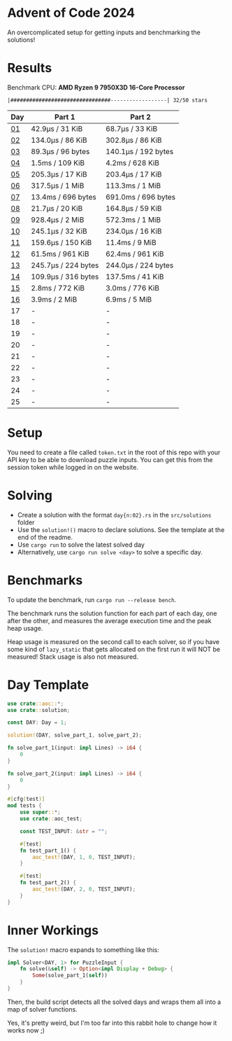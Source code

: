# Advent of Code 2024

An overcomplicated setup for getting inputs and benchmarking the solutions!

# Results

<!---BENCH_START--->

Benchmark CPU: **AMD Ryzen 9 7950X3D 16-Core Processor**

`|################################------------------| 32/50 stars`

| Day                          | Part 1              | Part 2              |
|------------------------------|---------------------|---------------------|
| [01](src/solutions/day01.rs) | 42.9µs / 31 KiB     | 68.7µs / 33 KiB     |
| [02](src/solutions/day02.rs) | 134.0µs / 86 KiB    | 302.8µs / 86 KiB    |
| [03](src/solutions/day03.rs) | 89.3µs / 96 bytes   | 140.1µs / 192 bytes |
| [04](src/solutions/day04.rs) | 1.5ms / 109 KiB     | 4.2ms / 628 KiB     |
| [05](src/solutions/day05.rs) | 205.3µs / 17 KiB    | 203.4µs / 17 KiB    |
| [06](src/solutions/day06.rs) | 317.5µs / 1 MiB     | 113.3ms / 1 MiB     |
| [07](src/solutions/day07.rs) | 13.4ms / 696 bytes  | 691.0ms / 696 bytes |
| [08](src/solutions/day08.rs) | 21.7µs / 20 KiB     | 164.8µs / 59 KiB    |
| [09](src/solutions/day09.rs) | 928.4µs / 2 MiB     | 572.3ms / 1 MiB     |
| [10](src/solutions/day10.rs) | 245.1µs / 32 KiB    | 234.0µs / 16 KiB    |
| [11](src/solutions/day11.rs) | 159.6µs / 150 KiB   | 11.4ms / 9 MiB      |
| [12](src/solutions/day12.rs) | 61.5ms / 961 KiB    | 62.4ms / 961 KiB    |
| [13](src/solutions/day13.rs) | 245.7µs / 224 bytes | 244.0µs / 224 bytes |
| [14](src/solutions/day14.rs) | 109.9µs / 316 bytes | 137.5ms / 41 KiB    |
| [15](src/solutions/day15.rs) | 2.8ms / 772 KiB     | 3.0ms / 776 KiB     |
| [16](src/solutions/day16.rs) | 3.9ms / 2 MiB       | 6.9ms / 5 MiB       |
| 17                           | -                   | -                   |
| 18                           | -                   | -                   |
| 19                           | -                   | -                   |
| 20                           | -                   | -                   |
| 21                           | -                   | -                   |
| 22                           | -                   | -                   |
| 23                           | -                   | -                   |
| 24                           | -                   | -                   |
| 25                           | -                   | -                   |

<!---BENCH_END--->

# Setup

You need to create a file called `token.txt` in the root of this repo with your API key to be able to download
puzzle inputs. You can get this from the session token while logged in on the website.

# Solving

- Create a solution with the format `day{n:02}.rs` in the `src/solutions` folder
- Use the `solution!()` macro to declare solutions. See the template at the end of the readme.
- Use `cargo run` to solve the latest solved day
- Alternatively, use `cargo run solve <day>` to solve a specific day.

# Benchmarks

To update the benchmark, run `cargo run --release bench`.

The benchmark runs the solution function for each part of each day, one after the other, and measures the average
execution time and the peak heap usage.

Heap usage is measured on the second call to each solver, so if you have some kind of `lazy_static` that gets allocated
on the first run it will NOT be measured! Stack usage is also not measured.

# Day Template

```rust
use crate::aoc::*;
use crate::solution;

const DAY: Day = 1;

solution!(DAY, solve_part_1, solve_part_2);

fn solve_part_1(input: impl Lines) -> i64 {
    0
}

fn solve_part_2(input: impl Lines) -> i64 {
    0
}

#[cfg(test)]
mod tests {
    use super::*;
    use crate::aoc_test;

    const TEST_INPUT: &str = "";

    #[test]
    fn test_part_1() {
        aoc_test!(DAY, 1, 0, TEST_INPUT);
    }

    #[test]
    fn test_part_2() {
        aoc_test!(DAY, 2, 0, TEST_INPUT);
    }
}
```

# Inner Workings

The `solution!` macro expands to something like this:

```rust
impl Solver<DAY, 1> for PuzzleInput {
    fn solve(&self) -> Option<impl Display + Debug> {
        Some(solve_part_1(self))
    }
}
```

Then, the build script detects all the solved days and wraps them all into a map of solver functions.

Yes, it's pretty weird, but I'm too far into this rabbit hole to change how it works now ;)
